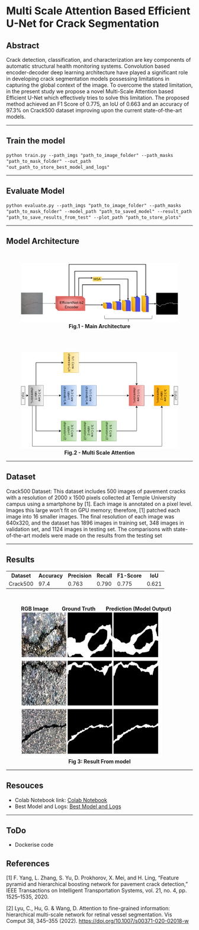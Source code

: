# Multi Scale Attention Based Efficient U-Net for Crack Segmentation

## Abstract
Crack detection, classification, and characterization are key
components of automatic structural health monitoring systems. Convolution
based encoder-decoder deep learning architecture have played a
significant role in developing crack segmentation models possessing limitations
in capturing the global context of the image. To overcome the
stated limitation, in the present study we propose a novel Multi-Scale Attention
based Efficient U-Net which effectively tries to solve this limitation. The
proposed method achieved an F1 Score of 0.775, an IoU of 0.663 and
an accuracy of 97.3% on Crack500 dataset improving upon the current
state-of-the-art models.

<hr>

## Train the model
```commandline
python train.py --path_imgs "path_to_image_folder" --path_masks "path_to_mask_folder" --out_path "out_path_to_store_best_model_and_logs"
```

<hr>

## Evaluate Model
```commandline
python evaluate.py --path_imgs "path_to_image_folder" --path_masks "path_to_mask_folder" --model_path "path_to_saved_model" --result_path "path_to_save_results_from_test" --plot_path "path_to_store_plots"
```
<hr>

## Model Architecture
<br>
<figure>
<img src="assets/MainArchitecture.drawio Conf.png">
<figcaption align = "center"><b>Fig.1 - Main Architecture</b></figcaption>
</figure>
<br>
<br>
<figure>
<img src="assets/MultiScaleAttention.drawio.png">
<figcaption align = "center"><b>Fig.2 - Multi Scale Attention</b></figcaption>
</figure>
<hr>

## Dataset
Crack500 Dataset: This dataset includes 500 images of pavement cracks with
a resolution of 2000 x 1500 pixels collected at Temple University campus using a
smartphone by [1]. Each image is annotated on a pixel level. Images this large
won’t fit on GPU memory; therefore, [1] patched each image into 16 smaller
images. The final resolution of each image was 640x320, and the dataset has 1896
images in training set, 348 images in validation set, and 1124 images in testing
set. The comparisons with state-of-the-art models were made on the results from
the testing set

<hr>

## Results

<table>
    <th>Dataset</th>
    <th>Accuracy</th>
    <th>Precision</th>
    <th>Recall</th>
    <th>F1-Score</th>
    <th>IoU</th>
    <tr>
    <td>Crack500</td>
    <td>97.4</td>
    <td>0.763</td>
    <td>0.790</td>
    <td>0.775</td>
    <td>0.621</td>
    </tr>
</table>
<br>
<figure>
<figcaption><b>RGB Image</b>  &ensp;&ensp;&ensp;&ensp;  <b>Ground Truth</b>&ensp;&ensp;&ensp;&ensp;<b>Prediction (Model Output)</b></figcaption>

<img src="assets/result_imgs_crack500.drawio.png">
<figcaption align="center"><b>Fig 3: Result From model</b></figcaption>
</figure>
<hr>

## Resouces

- Colab Notebook link: <a href="https://colab.research.google.com/drive/1LLnRU-P2YrQrGzI6K5Yqn39x6s2pFL9H?usp=sharing">Colab Notebook</a>
- Best Model and Logs: <a href="https://drive.google.com/drive/folders/1qEe5Ox27RgM5KZum3dNJmUEUzoXGj_as?usp=sharing">Best Model and Logs</a>

<hr>

## ToDo
- Dockerise code

## References
[1] F. Yang, L. Zhang, S. Yu, D. Prokhorov, X. Mei, and H. Ling, “Feature pyramid and
hierarchical boosting network for pavement crack detection,” IEEE Transactions
on Intelligent Transportation Systems, vol. 21, no. 4, pp. 1525–1535, 2020.

[2] Lyu, C., Hu, G. & Wang, D. Attention to fine-grained information: hierarchical multi-scale network for retinal vessel segmentation. Vis Comput 38, 345–355 (2022). https://doi.org/10.1007/s00371-020-02018-w

